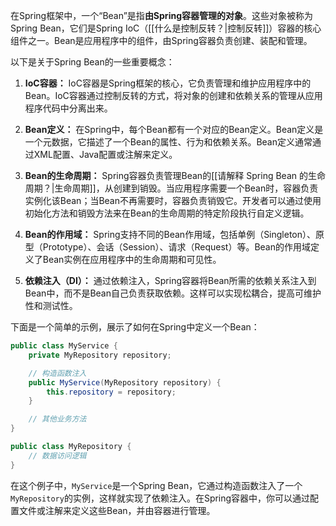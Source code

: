在Spring框架中，一个“Bean”是指**由Spring容器管理的对象**。这些对象被称为Spring Bean，它们是Spring IoC（[[什么是控制反转？|控制反转]]）容器的核心组件之一。Bean是应用程序中的组件，由Spring容器负责创建、装配和管理。

以下是关于Spring Bean的一些重要概念：

1. **IoC容器：** IoC容器是Spring框架的核心，它负责管理和维护应用程序中的Bean。IoC容器通过控制反转的方式，将对象的创建和依赖关系的管理从应用程序代码中分离出来。

2. **Bean定义：** 在Spring中，每个Bean都有一个对应的Bean定义。Bean定义是一个元数据，它描述了一个Bean的属性、行为和依赖关系。Bean定义通常通过XML配置、Java配置或注解来定义。

3. **Bean的生命周期：** Spring容器负责管理Bean的[[请解释 Spring Bean 的生命周期？|生命周期]]，从创建到销毁。当应用程序需要一个Bean时，容器负责实例化该Bean；当Bean不再需要时，容器负责销毁它。开发者可以通过使用初始化方法和销毁方法来在Bean的生命周期的特定阶段执行自定义逻辑。

4. **Bean的作用域：** Spring支持不同的Bean作用域，包括单例（Singleton）、原型（Prototype）、会话（Session）、请求（Request）等。Bean的作用域定义了Bean实例在应用程序中的生命周期和可见性。

5. **依赖注入（DI）：** 通过依赖注入，Spring容器将Bean所需的依赖关系注入到Bean中，而不是Bean自己负责获取依赖。这样可以实现松耦合，提高可维护性和测试性。

下面是一个简单的示例，展示了如何在Spring中定义一个Bean：

```java
public class MyService {
    private MyRepository repository;

    // 构造函数注入
    public MyService(MyRepository repository) {
        this.repository = repository;
    }

    // 其他业务方法
}

public class MyRepository {
    // 数据访问逻辑
}
```

在这个例子中，`MyService`是一个Spring Bean，它通过构造函数注入了一个`MyRepository`的实例，这样就实现了依赖注入。在Spring容器中，你可以通过配置文件或注解来定义这些Bean，并由容器进行管理。